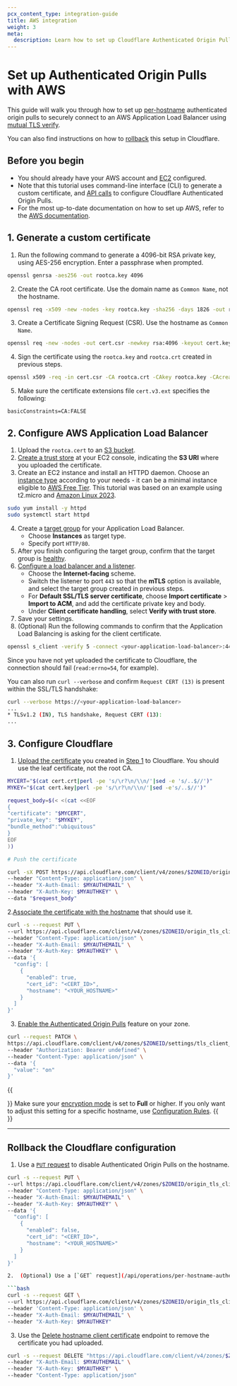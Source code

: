 ```yaml
---
pcx_content_type: integration-guide
title: AWS integration
weight: 3
meta:
  description: Learn how to set up Cloudflare Authenticated Origin Pulls with the AWS Application Load Balancer.
---
```


# Set up Authenticated Origin Pulls with AWS

This guide will walk you through how to set up [per-hostname](/ssl/origin-configuration/authenticated-origin-pull/set-up/per-hostname/) authenticated origin pulls to securely connect to an AWS Application Load Balancer using [mutual TLS verify](https://docs.aws.amazon.com/elasticloadbalancing/latest/application/mutual-authentication.html).

You can also find instructions on how to [rollback](#rollback-the-cloudflare-configuration) this setup in Cloudflare.

## Before you begin

* You should already have your AWS account and [EC2](https://docs.aws.amazon.com/ec2/?icmpid=docs_homepage_featuredsvcs) configured.
* Note that this tutorial uses command-line interface (CLI) to generate a custom certificate, and [API calls](/fundamentals/api/get-started/) to configure Cloudflare Authenticated Origin Pulls.
* For the most up-to-date documentation on how to set up AWS, refer to the [AWS documentation](https://docs.aws.amazon.com/).

## 1. Generate a custom certificate

1. Run the following command to generate a 4096-bit RSA private key, using AES-256 encryption. Enter a passphrase when prompted.

```bash
openssl genrsa -aes256 -out rootca.key 4096
```

2. Create the CA root certificate. Use the domain name as `Common Name`, not the hostname.

```bash
openssl req -x509 -new -nodes -key rootca.key -sha256 -days 1826 -out rootca.crt
```

3. Create a Certificate Signing Request (CSR). Use the hostname as `Common Name`.

```bash
openssl req -new -nodes -out cert.csr -newkey rsa:4096 -keyout cert.key
```

4. Sign the certificate using the `rootca.key` and `rootca.crt` created in previous steps.

```bash
openssl x509 -req -in cert.csr -CA rootca.crt -CAkey rootca.key -CAcreateserial -out cert.crt -days 730 -sha256 -extfile ./cert.v3.ext
```

5. Make sure the certificate extensions file `cert.v3.ext` specifies the following:

```
basicConstraints=CA:FALSE
```

## 2. Configure AWS Application Load Balancer

1. Upload the `rootca.cert` to an [S3 bucket](https://docs.aws.amazon.com/AmazonS3/latest/userguide/UsingBucket.html).
2. [Create a trust store](https://docs.aws.amazon.com/elasticloadbalancing/latest/application/mutual-authentication.html#create-trust-store) at your EC2 console, indicating the **S3 URI** where you uploaded the certificate.
3. Create an EC2 instance and install an HTTPD daemon. Choose an [instance type](https://docs.aws.amazon.com/AWSEC2/latest/UserGuide/instance-types.html) according to your needs - it can be a minimal instance eligible to [AWS Free Tier](https://aws.amazon.com/free/). This tutorial was based on an example using t2.micro and [Amazon Linux 2023](https://docs.aws.amazon.com/linux/al2023/ug/what-is-amazon-linux.html).

```bash
sudo yum install -y httpd
sudo systemctl start httpd
```

4. Create a [target group](https://docs.aws.amazon.com/elasticloadbalancing/latest/application/create-application-load-balancer.html#configure-target-group) for your Application Load Balancer.
    * Choose **Instances** as target type.
    * Specify port `HTTP/80`.
5. After you finish configuring the target group, confirm that the target group is [healthy](https://docs.aws.amazon.com/elasticloadbalancing/latest/application/target-group-health-checks.html).
6. [Configure a load balancer and a listener](https://docs.aws.amazon.com/elasticloadbalancing/latest/application/create-application-load-balancer.html#configure-load-balancer).
    * Choose the **Internet-facing** scheme.
    * Switch the listener to port `443` so that the **mTLS** option is available, and select the target group created in previous steps.
    * For **Default SSL/TLS server certificate**, choose **Import certificate** > **Import to ACM**, and add the certificate private key and body.
    * Under **Client certificate handling**, select **Verify with trust store**.
7. Save your settings.
8. (Optional) Run the following commands to confirm that the Application Load Balancing is asking for the client certificate.

```bash
openssl s_client -verify 5 -connect <your-application-load-balancer>:443 -quiet -state
```

Since you have not yet uploaded the certificate to Cloudflare, the connection should fail (`read:errno=54`, for example).

You can also run `curl --verbose` and confirm `Request CERT (13)` is present within the SSL/TLS handshake:

```bash
curl --verbose https://<your-application-load-balancer>
...
* TLSv1.2 (IN), TLS handshake, Request CERT (13):
...
```

## 3. Configure Cloudflare

1. [Upload the certificate](/ssl/edge-certificates/custom-certificates/uploading/#upload-a-custom-certificate) you created in [Step 1](#1-generate-a-custom-certificate) to Cloudflare. You should use the leaf certificate, not the root CA.

```bash
MYCERT="$(cat cert.crt|perl -pe 's/\r?\n/\\n/'|sed -e 's/..$//')"
MYKEY="$(cat cert.key|perl -pe 's/\r?\n/\\n/'|sed -e's/..$//')"

request_body=$(< <(cat <<EOF
{
"certificate": "$MYCERT",
"private_key": "$MYKEY",
"bundle_method":"ubiquitous"
}
EOF
))

# Push the certificate

curl -sX POST https://api.cloudflare.com/client/v4/zones/$ZONEID/origin_tls_client_auth/hostnames/certificates \
--header "Content-Type: application/json" \
--header "X-Auth-Email: $MYAUTHEMAIL" \
--header "X-Auth-Key: $MYAUTHKEY" \
--data "$request_body"
```

2.[Associate the certificate with the hostname](/api/operations/per-hostname-authenticated-origin-pull-enable-or-disable-a-hostname-for-client-authentication) that should use it.

```bash
curl -s --request PUT \
--url https://api.cloudflare.com/client/v4/zones/$ZONEID/origin_tls_client_auth/hostnames \
--header "Content-Type: application/json" \
--header "X-Auth-Email: $MYAUTHEMAIL" \
--header "X-Auth-Key: $MYAUTHKEY" \
--data '{
  "config": [
    {
      "enabled": true,
      "cert_id": "<CERT_ID>",
      "hostname": "<YOUR_HOSTNAME>"
    }
  ]
}'
```

3. [Enable the Authenticated Origin Pulls](/ssl/origin-configuration/authenticated-origin-pull/set-up/per-hostname/#3-enable-authenticated-origin-pulls-globally) feature on your zone.

```bash
curl --request PATCH \
https://api.cloudflare.com/client/v4/zones/$ZONEID/settings/tls_client_auth \
--header "Authorization: Bearer undefined" \
--header "Content-Type: application/json" \
--data '{
  "value": "on"
}'
```

{{<Aside type="note">}}
Make sure your [encryption mode](/ssl/origin-configuration/ssl-modes/) is set to **Full** or higher. If you only want to adjust this setting for a specific hostname, use [Configuration Rules](/rules/configuration-rules/settings/#ssl).
{{</Aside>}}

---

## Rollback the Cloudflare configuration

1. Use a [`PUT` request](/api/operations/per-hostname-authenticated-origin-pull-enable-or-disable-a-hostname-for-client-authentication) to disable Authenticated Origin Pulls on the hostname.

```bash
curl -s --request PUT \
--url https://api.cloudflare.com/client/v4/zones/$ZONEID/origin_tls_client_auth/hostnames \
--header "Content-Type: application/json" \
--header "X-Auth-Email: $MYAUTHEMAIL" \
--header "X-Auth-Key: $MYAUTHKEY" \
--data '{
  "config": [
    {
      "enabled": false,
      "cert_id": "<CERT_ID>",
      "hostname": "<YOUR_HOSTNAME>"
    }
  ]
}'

2.  (Optional) Use a [`GET` request](/api/operations/per-hostname-authenticated-origin-pull-list-certificates) to obtain a list of the client certificate IDs. You will need the ID of the certificate you want to remove for the following step.

```bash
curl -s --request GET \
--url https://api.cloudflare.com/client/v4/zones/$ZONEID/origin_tls_client_auth/hostnames/certificates \
--header 'Content-Type: application/json' \
--header "X-Auth-Email: $MYAUTHEMAIL" \
--header "X-Auth-Key: $MYAUTHKEY"
```

3. Use the [Delete hostname client certificate](/api/operations/per-hostname-authenticated-origin-pull-delete-hostname-client-certificate) endpoint to remove the certificate you had uploaded.

```bash
curl -s --request DELETE "https://api.cloudflare.com/client/v4/zones/$ZONEID/origin_tls_client_auth/hostnames/certificates/$CERTID" \
--header "X-Auth-Email: $MYAUTHEMAIL" \
--header "X-Auth-Key: $MYAUTHKEY" \
--header "Content-Type: application/json"
```